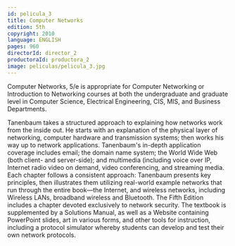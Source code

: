 ```yaml
---
id: pelicula_3
title: Computer Networks
edition: 5th
copyright: 2010
language: ENGLISH
pages: 960
directorId: director_2
productoraId: productora_2
image: peliculas/pelicula_3.jpg
---
```


Computer Networks, 5/e is appropriate for Computer Networking or Introduction to Networking courses at both the undergraduate and graduate level in Computer Science, Electrical Engineering, CIS, MIS, and Business Departments.

Tanenbaum takes a structured approach to explaining how networks work from the inside out. He starts with an explanation of the physical layer of networking, computer hardware and transmission systems; then works his way up to network applications. Tanenbaum's in-depth application coverage includes email; the domain name system; the World Wide Web (both client- and server-side); and multimedia (including voice over IP, Internet radio video on demand, video conferencing, and streaming media. Each chapter follows a consistent approach: Tanenbaum presents key principles, then illustrates them utilizing real-world example networks that run through the entire book―the Internet, and wireless networks, including Wireless LANs, broadband wireless and Bluetooth. The Fifth Edition includes a chapter devoted exclusively to network security. The textbook is supplemented by a Solutions Manual, as well as a Website containing PowerPoint slides, art in various forms, and other tools for instruction, including a protocol simulator whereby students can develop and test their own network protocols.